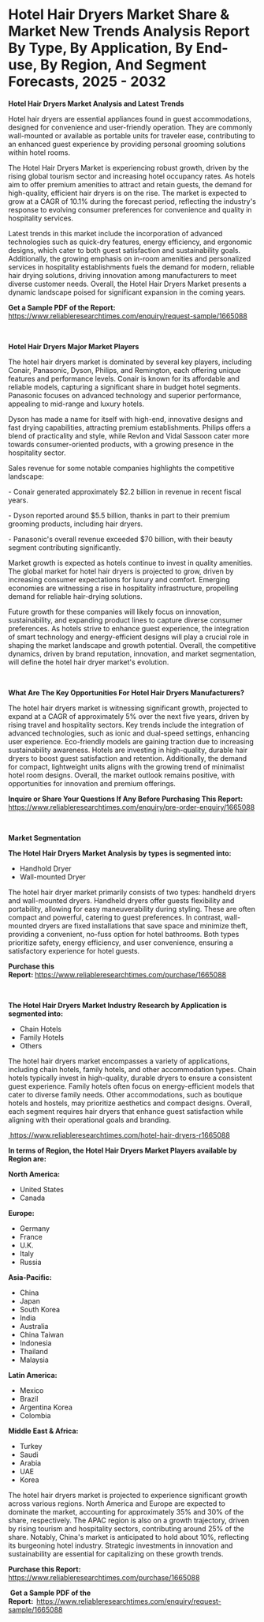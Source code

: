<p><h1>Hotel Hair Dryers Market Share & Market New Trends Analysis Report By Type, By Application, By End-use, By Region, And Segment Forecasts, 2025 - 2032</h1></p><p><strong>Hotel Hair Dryers Market Analysis and Latest Trends</strong></p>
<p><p>Hotel hair dryers are essential appliances found in guest accommodations, designed for convenience and user-friendly operation. They are commonly wall-mounted or available as portable units for traveler ease, contributing to an enhanced guest experience by providing personal grooming solutions within hotel rooms.</p><p>The Hotel Hair Dryers Market is experiencing robust growth, driven by the rising global tourism sector and increasing hotel occupancy rates. As hotels aim to offer premium amenities to attract and retain guests, the demand for high-quality, efficient hair dryers is on the rise. The market is expected to grow at a CAGR of 10.1% during the forecast period, reflecting the industry's response to evolving consumer preferences for convenience and quality in hospitality services.</p><p>Latest trends in this market include the incorporation of advanced technologies such as quick-dry features, energy efficiency, and ergonomic designs, which cater to both guest satisfaction and sustainability goals. Additionally, the growing emphasis on in-room amenities and personalized services in hospitality establishments fuels the demand for modern, reliable hair drying solutions, driving innovation among manufacturers to meet diverse customer needs. Overall, the Hotel Hair Dryers Market presents a dynamic landscape poised for significant expansion in the coming years.</p></p>
<p><strong>Get a Sample PDF of the Report:&nbsp;</strong> <a href="https://www.reliableresearchtimes.com/enquiry/request-sample/1665088?utm_campaign=3083&utm_medium=2&utm_source=Github&utm_content=ia&utm_term=17042025&utm_id=hotel-hair-dryers">https://www.reliableresearchtimes.com/enquiry/request-sample/1665088</a></p>
<p>&nbsp;</p>
<p><strong>Hotel Hair Dryers Major Market Players</strong></p>
<p><p>The hotel hair dryers market is dominated by several key players, including Conair, Panasonic, Dyson, Philips, and Remington, each offering unique features and performance levels. Conair is known for its affordable and reliable models, capturing a significant share in budget hotel segments. Panasonic focuses on advanced technology and superior performance, appealing to mid-range and luxury hotels.</p><p>Dyson has made a name for itself with high-end, innovative designs and fast drying capabilities, attracting premium establishments. Philips offers a blend of practicality and style, while Revlon and Vidal Sassoon cater more towards consumer-oriented products, with a growing presence in the hospitality sector.</p><p>Sales revenue for some notable companies highlights the competitive landscape:</p><p>- Conair generated approximately $2.2 billion in revenue in recent fiscal years.</p><p>- Dyson reported around $5.5 billion, thanks in part to their premium grooming products, including hair dryers.</p><p>- Panasonic's overall revenue exceeded $70 billion, with their beauty segment contributing significantly.</p><p>Market growth is expected as hotels continue to invest in quality amenities. The global market for hotel hair dryers is projected to grow, driven by increasing consumer expectations for luxury and comfort. Emerging economies are witnessing a rise in hospitality infrastructure, propelling demand for reliable hair-drying solutions. </p><p>Future growth for these companies will likely focus on innovation, sustainability, and expanding product lines to capture diverse consumer preferences. As hotels strive to enhance guest experience, the integration of smart technology and energy-efficient designs will play a crucial role in shaping the market landscape and growth potential. Overall, the competitive dynamics, driven by brand reputation, innovation, and market segmentation, will define the hotel hair dryer market's evolution.</p></p>
<p>&nbsp;</p>
<p><strong>What Are The Key Opportunities For Hotel Hair Dryers Manufacturers?</strong></p>
<p><p>The hotel hair dryers market is witnessing significant growth, projected to expand at a CAGR of approximately 5% over the next five years, driven by rising travel and hospitality sectors. Key trends include the integration of advanced technologies, such as ionic and dual-speed settings, enhancing user experience. Eco-friendly models are gaining traction due to increasing sustainability awareness. Hotels are investing in high-quality, durable hair dryers to boost guest satisfaction and retention. Additionally, the demand for compact, lightweight units aligns with the growing trend of minimalist hotel room designs. Overall, the market outlook remains positive, with opportunities for innovation and premium offerings.</p></p>
<p><strong>Inquire or Share Your Questions If Any Before Purchasing This Report:</strong> <a href="https://www.reliableresearchtimes.com/enquiry/pre-order-enquiry/1665088?utm_campaign=3083&utm_medium=2&utm_source=Github&utm_content=ia&utm_term=17042025&utm_id=hotel-hair-dryers">https://www.reliableresearchtimes.com/enquiry/pre-order-enquiry/1665088</a></p>
<p>&nbsp;</p>
<p><strong>Market Segmentation</strong></p>
<p><strong>The Hotel Hair Dryers Market Analysis by types is segmented into:</strong></p>
<p><ul><li>Handhold Dryer</li><li>Wall-mounted Dryer</li></ul></p>
<p><p>The hotel hair dryer market primarily consists of two types: handheld dryers and wall-mounted dryers. Handheld dryers offer guests flexibility and portability, allowing for easy maneuverability during styling. These are often compact and powerful, catering to guest preferences. In contrast, wall-mounted dryers are fixed installations that save space and minimize theft, providing a convenient, no-fuss option for hotel bathrooms. Both types prioritize safety, energy efficiency, and user convenience, ensuring a satisfactory experience for hotel guests.</p></p>
<p><strong>Purchase this Report:&nbsp;</strong><a href="https://www.reliableresearchtimes.com/purchase/1665088?utm_campaign=3083&utm_medium=2&utm_source=Github&utm_content=ia&utm_term=17042025&utm_id=hotel-hair-dryers">https://www.reliableresearchtimes.com/purchase/1665088</a></p>
<p>&nbsp;</p>
<p><strong>The Hotel Hair Dryers Market Industry Research by Application is segmented into:</strong></p>
<p><ul><li>Chain Hotels</li><li>Family Hotels</li><li>Others</li></ul></p>
<p><p>The hotel hair dryers market encompasses a variety of applications, including chain hotels, family hotels, and other accommodation types. Chain hotels typically invest in high-quality, durable dryers to ensure a consistent guest experience. Family hotels often focus on energy-efficient models that cater to diverse family needs. Other accommodations, such as boutique hotels and hostels, may prioritize aesthetics and compact designs. Overall, each segment requires hair dryers that enhance guest satisfaction while aligning with their operational goals and branding.</p></p>
<p><a href="https://www.reliableresearchtimes.com/hotel-hair-dryers-r1665088?utm_campaign=3083&utm_medium=2&utm_source=Github&utm_content=ia&utm_term=17042025&utm_id=hotel-hair-dryers">&nbsp;https://www.reliableresearchtimes.com/hotel-hair-dryers-r1665088</a></p>
<p><strong>In terms of Region, the Hotel Hair Dryers Market Players available by Region are:</strong></p>
<p>
    <p> <strong> North America: </strong>
        <ul>
            <li>United States</li>
            <li>Canada</li>
        </ul>
        </p> 
    <p> <strong> Europe: </strong>
        <ul>
            <li>Germany</li>
            <li>France</li>
            <li>U.K.</li>
            <li>Italy</li>
            <li>Russia</li>
        </ul>
        </p> 
    <p> <strong> Asia-Pacific: </strong>
        <ul>
            <li>China</li>
            <li>Japan</li>
            <li>South Korea</li>
            <li>India</li>
            <li>Australia</li>
            <li>China Taiwan</li>
            <li>Indonesia</li>
            <li>Thailand</li>
            <li>Malaysia</li>
        </ul>
        </p> 
    <p> <strong> Latin America: </strong>
        <ul>
            <li>Mexico</li>
            <li>Brazil</li>
            <li>Argentina Korea</li>
            <li>Colombia</li>
        </ul>
        </p> 
    <p> <strong> Middle East & Africa: </strong>
        <ul>
            <li>Turkey</li>
            <li>Saudi</li>
            <li>Arabia</li>
            <li>UAE</li>
            <li>Korea</li>
        </ul>
    </p>
    </p>
<p><p>The hotel hair dryers market is projected to experience significant growth across various regions. North America and Europe are expected to dominate the market, accounting for approximately 35% and 30% of the share, respectively. The APAC region is also on a growth trajectory, driven by rising tourism and hospitality sectors, contributing around 25% of the share. Notably, China's market is anticipated to hold about 10%, reflecting its burgeoning hotel industry. Strategic investments in innovation and sustainability are essential for capitalizing on these growth trends.</p></p>
<p><strong>Purchase this Report: </strong><a href="https://www.reliableresearchtimes.com/purchase/1665088?utm_campaign=3083&utm_medium=2&utm_source=Github&utm_content=ia&utm_term=17042025&utm_id=hotel-hair-dryers">https://www.reliableresearchtimes.com/purchase/1665088</a></p>
<p>&nbsp;<strong>Get a Sample PDF of the Report:&nbsp;&nbsp;</strong><a href="https://www.reliableresearchtimes.com/enquiry/request-sample/1665088?utm_campaign=3083&utm_medium=2&utm_source=Github&utm_content=ia&utm_term=17042025&utm_id=hotel-hair-dryers">https://www.reliableresearchtimes.com/enquiry/request-sample/1665088</a></p>
<p><strong></strong></p>
<p><p></p><p></p><p></p></p>